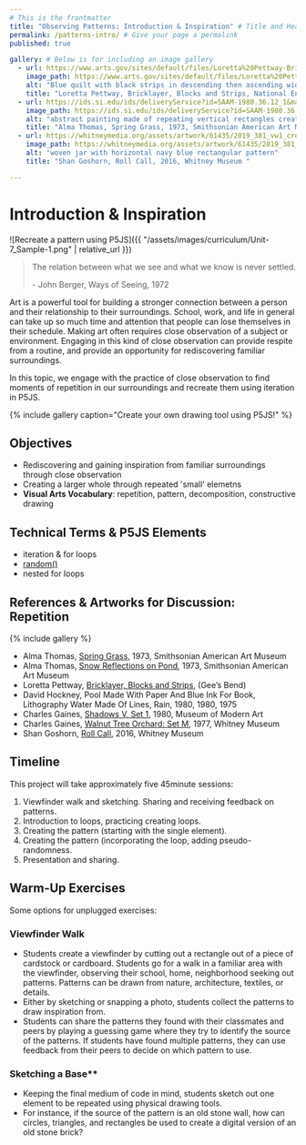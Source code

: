```yaml
---
# This is the frontmatter
title: "Observing Patterns: Introduction & Inspiration" # Title and Heading 1
permalink: /patterns-intro/ # Give your page a permalink
published: true

gallery: # Below is for including an image gallery
  - url: https://www.arts.gov/sites/default/files/Loretta%20Pettway-Bricklayer-Courtesy%20of%20Souls%20Grown%20Deep%20Foundation%2C%20Steve%20Pitkin-Pitkin%20Studio.jpg
    image_path: https://www.arts.gov/sites/default/files/Loretta%20Pettway-Bricklayer-Courtesy%20of%20Souls%20Grown%20Deep%20Foundation%2C%20Steve%20Pitkin-Pitkin%20Studio.jpg
    alt: "Blue quilt with black strips in descending then ascending widths"
    title: "Loretta Pettway, Bricklayer, Blocks and Strips, National Endownment for the Arts"
  - url: https://ids.si.edu/ids/deliveryService?id=SAAM-1980.36.12_1&max=2600
    image_path: https://ids.si.edu/ids/deliveryService?id=SAAM-1980.36.12_1&max=2600
    alt: "abstract painting made of repeating vertical rectangles creating the atmosphere of grass"
    title: "Alma Thomas, Spring Grass, 1973, Smithsonian American Art Museum"
  - url: https://whitneymedia.org/assets/artwork/61435/2019_381_vw1_cropped.jpeg
    image_path: https://whitneymedia.org/assets/artwork/61435/2019_381_vw1_cropped.jpeg
    alt: "woven jar with horizontal navy blue rectangular pattern"
    title: "Shan Goshorn, Roll Call, 2016, Whitney Museum "

---
```

# Introduction & Inspiration
![Recreate a pattern using P5JS]({{ "/assets/images/curriculum/Unit-7_Sample-1.png" | relative_url }})
> The relation between what we see and what we know is never settled. 
>
> \- John Berger, Ways of Seeing, 1972

Art is a powerful tool for building a stronger connection between a person and their relationship to their surroundings. School, work, and life in general can take up so much time and attention that people can lose themselves in their schedule. Making art often requires close observation of a subject or environment. Engaging in this kind of close observation can provide respite from a routine, and provide an opportunity for rediscovering familiar surroundings. 

In this topic, we engage with the practice of close observation to find moments of repetition in our surroundings and recreate them using iteration in P5JS.


{% include gallery caption="Create your own drawing tool using P5JS!" %}

## Objectives
- Rediscovering and gaining inspiration from familiar surroundings through close observation
- Creating a larger whole through repeated 'small' elemetns
- **Visual Arts Vocabulary**: repetition, pattern, decomposition, constructive drawing


## Technical Terms & P5JS Elements
- iteration & for loops
- [random()](https://p5js.org/reference/p5/random/)
- nested for loops

  
## References & Artworks for Discussion: Repetition
{% include gallery %}
* Alma Thomas, [Spring Grass](https://americanart.si.edu/artwork/spring-grass-24022), 1973, Smithsonian American Art Museum
* Alma Thomas, [Snow Reflections on Pond](https://americanart.si.edu/artwork/snow-reflections-pond-24021), 1973, Smithsonian American Art Museum
* Loretta Pettway, [Bricklayer, Blocks and Strips](https://www.arts.gov/stories/blog/2015/quilts-gees-bend-slideshow), (Gee’s Bend)
* David Hockney, Pool Made With Paper And Blue Ink For Book, Lithography Water Made Of Lines, Rain, 1980, 1980, 1975
* Charles Gaines, [Shadows V, Set 1](https://www.moma.org/collection/works/151317?artist_id=40564&page=1&sov_referrer=artist), 1980, Museum of Modern Art
* Charles Gaines, [Walnut Tree Orchard: Set M](https://whitney.org/collection/works/10039), 1977, Whitney Museum
* Shan Goshorn, [Roll Call](https://whitney.org/collection/works/61435), 2016, Whitney Museum 


## Timeline
This project will take approximately five 45minute sessions:
1. Viewfinder walk and sketching. Sharing and receiving feedback on patterns.
2. Introduction to loops, practicing creating loops.
3. Creating the pattern (starting with the single element).
4. Creating the pattern (incorporating the loop, adding pseudo-randomness.
5. Presentation and sharing.


## Warm-Up Exercises
Some options for unplugged exercises:
### Viewfinder Walk
- Students create a viewfinder by cutting out a rectangle out of a piece of cardstock or cardboard. Students go for a walk in a familiar area with the viewfinder, observing their school, home, neighborhood seeking out patterns. Patterns can be drawn from nature, architecture, textiles, or details.  
- Either by sketching or snapping a photo, students collect the patterns to draw inspiration from. 
- Students can share the patterns they found with their classmates and peers by playing a guessing game where they try to identify the source of the patterns. If students have found multiple patterns, they can use feedback from their peers to decide on which pattern to use. 

### Sketching a Base**
- Keeping the final medium of code in mind, students sketch out one element to be repeated using physical drawing tools. 
- For instance, if the source of the pattern is an old stone wall, how can circles, triangles, and rectangles be used to create a digital version of an old stone brick? 